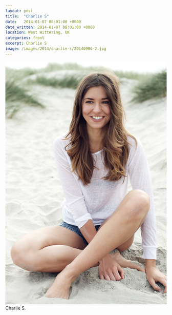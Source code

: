 ```yaml
---
layout: post
title:  "Charlie S"
date:   2014-01-07 08:01:00 +0000
date_written: 2014-01-07 08:01:00 +0000
location: West Wittering, UK
categories: front
excerpt: Charlie S
image: /images/2014/charlie-s/20140906-2.jpg
---
```

<img src='/images/2014/charlie-s/20140906-2.jpg'/>
Charlie S.
